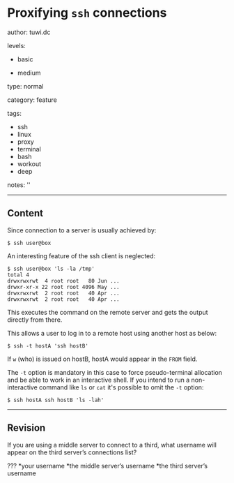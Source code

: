 # Proxifying `ssh` connections
author: tuwi.dc

levels:

  - basic

  - medium

type: normal

category: feature

tags:
  - ssh
  - linux
  - proxy
  - terminal
  - bash
  - workout
  - deep


notes: ''

---
## Content

Since connection to a server is usually achieved by:

```
$ ssh user@box 
```

An interesting feature of the ssh client is neglected: 

```
$ ssh user@box 'ls -la /tmp'
total 4
drwxrwxrwt  4 root root   80 Jun ...
drwxr-xr-x 22 root root 4096 May ...
drwxrwxrwt  2 root root   40 Apr ...
drwxrwxrwt  2 root root   40 Apr ...
```
This executes the command on the remote server and gets the output directly from there.

This allows a user to log in to a remote host using another host as below:

```
$ ssh -t hostA 'ssh hostB'
```
If `w` (who) is issued on hostB, hostA would appear in the `FROM` field.


The `-t` option is mandatory in this case to force pseudo-terminal allocation and be able to work in an interactive shell. If you intend to run a non-interactive command like `ls` or `cat` it's possible to omit the `-t` option:

```
$ ssh hostA ssh hostB 'ls -lah'
```

---
## Revision

If you are using a middle server to connect to a third, what username will appear on the third server’s connections list? 

???
*your username
*the middle server’s username
*the third server’s username